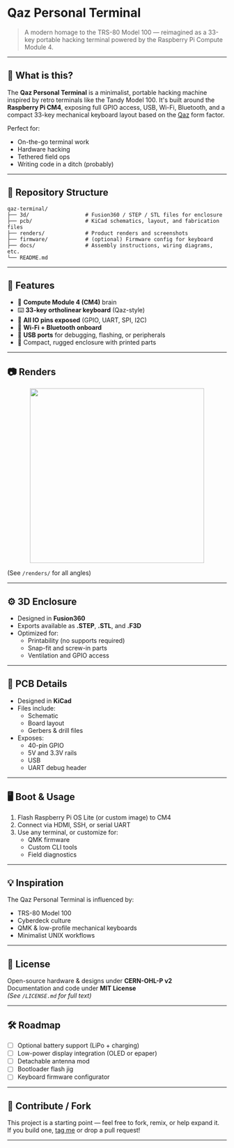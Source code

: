 # Qaz Personal Terminal

> A modern homage to the TRS-80 Model 100 — reimagined as a 33-key portable hacking terminal powered by the Raspberry Pi Compute Module 4.

---

## 🔧 What is this?

The **Qaz Personal Terminal** is a minimalist, portable hacking machine inspired by retro terminals like the Tandy Model 100. It's built around the **Raspberry Pi CM4**, exposing full GPIO access, USB, Wi-Fi, Bluetooth, and a compact 33-key mechanical keyboard layout based on the [Qaz](https://qmk.fm/keyboards/qaz/) form factor.

Perfect for:
- On-the-go terminal work
- Hardware hacking
- Tethered field ops
- Writing code in a ditch (probably)

---

## 📁 Repository Structure

```text
qaz-terminal/
├── 3d/                  # Fusion360 / STEP / STL files for enclosure
├── pcb/                 # KiCad schematics, layout, and fabrication files
├── renders/             # Product renders and screenshots
├── firmware/            # (optional) Firmware config for keyboard
├── docs/                # Assembly instructions, wiring diagrams, etc.
└── README.md
```

---

## 🧱 Features

- 🧠 **Compute Module 4 (CM4)** brain
- ⌨️ **33-key ortholinear keyboard** (Qaz-style)
- 🔌 **All IO pins exposed** (GPIO, UART, SPI, I2C)
- 📶 **Wi-Fi + Bluetooth onboard**
- 🧰 **USB ports** for debugging, flashing, or peripherals
- 📏 Compact, rugged enclosure with printed parts

---

## 📷 Renders

<p align="center">
  <img src="renders/render.png" width="400"/>
</p>

(See `/renders/` for all angles)

---

## ⚙️ 3D Enclosure

- Designed in **Fusion360**
- Exports available as **.STEP**, **.STL**, and **.F3D**
- Optimized for:
  - Printability (no supports required)
  - Snap-fit and screw-in parts
  - Ventilation and GPIO access

---

## 🔌 PCB Details

- Designed in **KiCad**
- Files include:
  - Schematic
  - Board layout
  - Gerbers & drill files
- Exposes:
  - 40-pin GPIO
  - 5V and 3.3V rails
  - USB
  - UART debug header

---

## 🖥️ Boot & Usage

1. Flash Raspberry Pi OS Lite (or custom image) to CM4
2. Connect via HDMI, SSH, or serial UART
3. Use any terminal, or customize for:
   - QMK firmware
   - Custom CLI tools
   - Field diagnostics

---

## 💡 Inspiration

The Qaz Personal Terminal is influenced by:
- TRS-80 Model 100
- Cyberdeck culture
- QMK & low-profile mechanical keyboards
- Minimalist UNIX workflows

---

## 📜 License

Open-source hardware & designs under **CERN-OHL-P v2**  
Documentation and code under **MIT License**  
*(See `/LICENSE.md` for full text)*

---

## 🛠️ Roadmap

- [ ] Optional battery support (LiPo + charging)
- [ ] Low-power display integration (OLED or epaper)
- [ ] Detachable antenna mod
- [ ] Bootloader flash jig
- [ ] Keyboard firmware configurator

---

## 🤝 Contribute / Fork

This project is a starting point — feel free to fork, remix, or help expand it.  
If you build one, [tag me](mailto:your@email.com) or drop a pull request!

---

